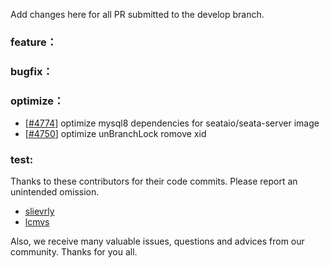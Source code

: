 Add changes here for all PR submitted to the develop branch.


<!-- Please add the `changes` to the following location(feature/bugfix/optimize/test) based on the type of PR -->

### feature：
 

### bugfix：
  

### optimize：
- [[#4774](https://github.com/seata/seata/pull/4774)] optimize mysql8 dependencies for seataio/seata-server image 
- [[#4750](https://github.com/seata/seata/pull/4750)] optimize unBranchLock romove xid

### test:


Thanks to these contributors for their code commits. Please report an unintended omission.

<!-- Please make sure your Github ID is in the list below -->
- [slievrly](https://github.com/slievrly)
- [lcmvs](https://github.com/lcmvs)


Also, we receive many valuable issues, questions and advices from our community. Thanks for you all.
